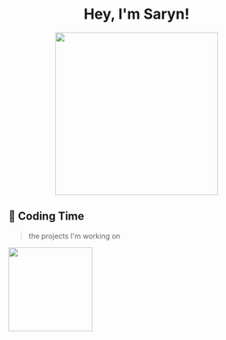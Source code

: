 <h1 align="center">
  Hey, I'm Saryn!
</h1>

<div align="center">
  <img src="https://octodex.github.com/images/justicetocat.jpg" width="320" height="320">
<!--   <img src="https://octodex.github.com/images/daftpunktocat-thomas.gif" width="320" height="320"> -->
<!--   <img src="https://octodex.github.com/images/daftpunktocat-guy.gif" width="320" height="320">  -->
</div>
  


## 🌠 Coding Time
> the projects I'm working on
<div>
    <img height="165" align="left" src="https://github-readme-stats.vercel.app/api?username=Saryn-Code&theme=calm&show_icons=true" />
</div>  
